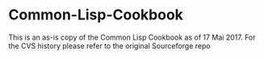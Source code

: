 # Common-Lisp-Cookbook
This is an as-is copy of the Common Lisp Cookbook as of 17 Mai 2017. For the CVS history please refer to the original Sourceforge repo
